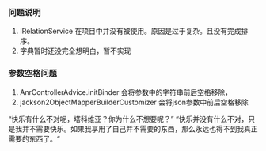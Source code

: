 ### 问题说明
1. IRelationService 在项目中并没有被使用。原因是过于复杂。且没有完成排序。
2. 字典暂时还没完全想明白，暂不实现

### 参数空格问题
1. AnrControllerAdvice.initBinder 会将参数中的字符串前后空格移除，
2. jackson2ObjectMapperBuilderCustomizer 会将json参数中前后空格移除 

“快乐有什么不对呢，塔科维亚？你为什么不想要呢？”
“快乐并没有什么不对，只是我并不需要快乐。如果我享用了自己并不需要的东西，那么永远也得不到我真正需要的东西了。“
